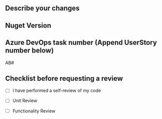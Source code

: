 ## Describe your changes


## Nuget Version


## Azure DevOps task number (Append UserStory number below)
AB#

## Checklist before requesting a review
- [ ] I have performed a self-review of my code
- [ ] Unit Review
- [ ] Functionality Review

